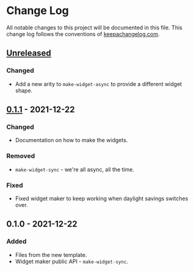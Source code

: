 # Change Log
All notable changes to this project will be documented in this file. This change log follows the conventions of [keepachangelog.com](http://keepachangelog.com/).

## [Unreleased]
### Changed
- Add a new arity to `make-widget-async` to provide a different widget shape.

## [0.1.1] - 2021-12-22
### Changed
- Documentation on how to make the widgets.

### Removed
- `make-widget-sync` - we're all async, all the time.

### Fixed
- Fixed widget maker to keep working when daylight savings switches over.

## 0.1.0 - 2021-12-22
### Added
- Files from the new template.
- Widget maker public API - `make-widget-sync`.

[Unreleased]: https://sourcehost.site/your-name/johan-thorell-website/compare/0.1.1...HEAD
[0.1.1]: https://sourcehost.site/your-name/johan-thorell-website/compare/0.1.0...0.1.1
